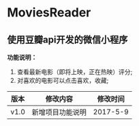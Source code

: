 # MoviesReader
## 使用豆瓣api开发的微信小程序
**功能说明：**  
1. 查看最新电影（即将上映，正在热映）评分;   
2. 对喜欢的电影可以点击喜欢，收藏;  

版本|修改内容|修改时间
---|---|---|
v1.0| 新增项目功能说明|2017-5-9

